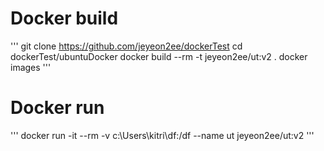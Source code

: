 # Docker build 
'''
git clone https://github.com/jeyeon2ee/dockerTest
cd dockerTest/ubuntuDocker
docker build --rm -t jeyeon2ee/ut:v2 .
docker images
'''

# Docker run
'''
docker run -it --rm -v c:\\Users\\kitri\\df:/df --name ut jeyeon2ee/ut:v2
'''
